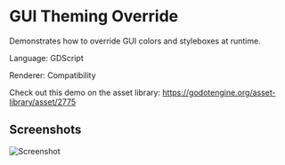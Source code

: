 # GUI Theming Override

Demonstrates how to override GUI colors and styleboxes at runtime.

Language: GDScript

Renderer: Compatibility

Check out this demo on the asset library: https://godotengine.org/asset-library/asset/2775

## Screenshots

![Screenshot](screenshots/theming_override.webp)
